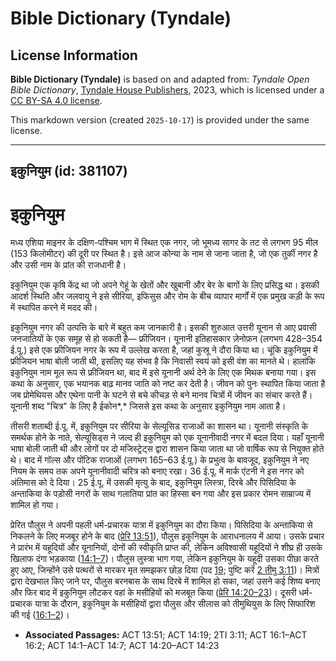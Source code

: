 # Bible Dictionary (Tyndale)

## License Information

**Bible Dictionary (Tyndale)** is based on and adapted from: _Tyndale Open Bible Dictionary_, [Tyndale House Publishers](https://tyndaleopenresources.com/), 2023, which is licensed under a [CC BY-SA 4.0 license](https://creativecommons.org/licenses/by-sa/4.0/legalcode.en).

This markdown version (created `2025-10-17`) is provided under the same license.



--------------------------------

## इकुनियुम (id: 381107)

इकुनियुम
========

मध्य एशिया माइनर के दक्षिण\-पश्चिम भाग में स्थित एक नगर, जो भूमध्य सागर के तट से लगभग 95 मील (153 किलोमीटर) की दूरी पर स्थित है। इसे आज कोन्या के नाम से जाना जाता है, जो एक तुर्की नगर है और उसी नाम के प्रांत की राजधानी है।

इकुनियुम एक कृषि केंद्र था जो अपने गेहूं के खेतों और खुबानी और बेर के बागों के लिए प्रसिद्ध था। इसकी आदर्श स्थिति और जलवायु ने इसे सीरिया, इफिसुस और रोम के बीच व्यापार मार्गों में एक प्रमुख कड़ी के रूप में स्थापित करने में मदद की।

इकुनियुम नगर की उत्पत्ति के बारे में बहुत कम जानकारी है। इसकी शुरुआत उत्तरी यूनान से आए प्रवासी जनजातियों के एक समूह से हो सकती है— फ्रीजियन। यूनानी इतिहासकार ज़ेनोफ़न (लगभग 428–354 ई.पू.) इसे एक फ्रीजियन नगर के रूप में उल्लेख करता है, जहां कुस्रू ने दौरा किया था। चूंकि इकुनियुम में फ्रीजियन भाषा बोली जाती थी, इसलिए यह संभव है कि निवासी स्वयं को इसी वंश का मानते थे। हालांकि इकुनियुम नाम मूल रूप से फ्रीजियन था, बाद में इसे यूनानी अर्थ देने के लिए एक मिथक बनाया गया। इस कथा के अनुसार, एक भयानक बाढ़ मानव जाति को नष्ट कर देती है। जीवन को पुनः स्थापित किया जाता है जब प्रोमेथियस और एथेना पानी के घटने से बचे कीचड़ से बने मानव चित्रों में जीवन का संचार करते हैं। यूनानी शब्द "चित्र" के लिए है ईकोन*,* जिससे इस कथा के अनुसार इकुनियुम नाम आता है।

तीसरी शताब्दी ई.पू. में, इकुनियुम पर सीरिया के सेल्यूसिड राजाओं का शासन था। यूनानी संस्कृति के समर्थक होने के नाते, सेल्यूसिड्स ने जल्द ही इकुनियुम को एक यूनानीवादी नगर में बदल दिया। यहाँ यूनानी भाषा बोली जाती थी और लोगों पर दो मजिस्ट्रेट्स द्वारा शासन किया जाता था जो वार्षिक रूप से नियुक्त होते थे। बाद में गॉल्स और पोंटिक राजाओं (लगभग 165–63 ई.पू.) के प्रभुत्व के बावजूद, इकुनियुम ने नए नियम के समय तक अपने यूनानीवादी चरित्र को बनाए रखा। 36 ई.पू. में मार्क एंटनी ने इस नगर को अंतिमास को दे दिया। 25 ई.पू. में उसकी मृत्यु के बाद, इकुनियुम लिस्त्रा, दिरबे और पिसिदिया के अन्ताकिया के पड़ोसी नगरों के साथ गलातिया प्रांत का हिस्सा बन गया और इस प्रकार रोमन साम्राज्य में शामिल हो गया।

प्रेरित पौलुस ने अपनी पहली धर्म\-प्रचारक यात्रा में इकुनियुम का दौरा किया। पिसिदिया के अन्ताकिया से निकलने के लिए मजबूर होने के बाद ([प्रेरि 13:51](https://ref.ly/Acts13:51)), पौलुस इकुनियुम के आराधनालय में आया। उसके प्रचार ने प्रारंभ में यहूदियों और यूनानियों, दोनों की स्वीकृति प्राप्त की, लेकिन अविश्वासी यहूदियों ने शीघ्र ही उसके खिलाफ दंगा भड़काया ([14:1–7](https://ref.ly/Acts14:1-Acts14:7))। पौलुस लुस्त्रा भाग गया, लेकिन इकुनियुम के यहूदी उसका पीछा करते हुए आए, जिन्होंने उसे पत्थरों से मारकर मृत समझकर छोड़ दिया (पद [19](https://ref.ly/Acts14:19); पुष्टि करें [2 तीमु 3:11](https://ref.ly/2Tim3:11))। मित्रों द्वारा देखभाल किए जाने पर, पौलुस बरनबास के साथ दिरबे में शामिल हो सका, जहां उसने कई शिष्य बनाए और फिर बाद में इकुनियुम लौटकर वहां के मसीहियों को मजबूत किया ([प्रेरि 14:20–23](https://ref.ly/Acts14:20-Acts14:23))। दूसरी धर्म\-प्रचारक यात्रा के दौरान, इकुनियुम के मसीहियों द्वारा पौलुस और सीलास को तीमुथियुस के लिए सिफारिश की गई ([16:1–2](https://ref.ly/Acts16:1-Acts16:2))।

* **Associated Passages:** ACT 13:51; ACT 14:19; 2TI 3:11; ACT 16:1–ACT 16:2; ACT 14:1–ACT 14:7; ACT 14:20–ACT 14:23

